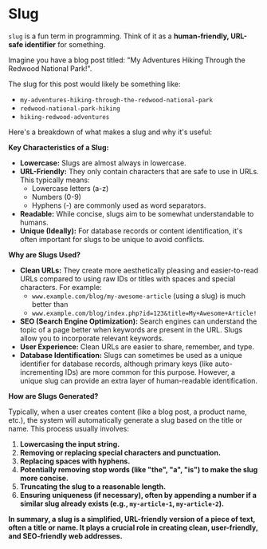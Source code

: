# Slug

`slug` is a fun term in programming. Think of it as a **human-friendly, URL-safe identifier** for something.

Imagine you have a blog post titled: "My Adventures Hiking Through the Redwood National Park!".

The slug for this post would likely be something like:

* `my-adventures-hiking-through-the-redwood-national-park`
* `redwood-national-park-hiking`
* `hiking-redwood-adventures`

Here's a breakdown of what makes a slug and why it's useful:

**Key Characteristics of a Slug:**

* **Lowercase:** Slugs are almost always in lowercase.
* **URL-Friendly:** They only contain characters that are safe to use in URLs. This typically means:
    * Lowercase letters (a-z)
    * Numbers (0-9)
    * Hyphens (-) are commonly used as word separators.
* **Readable:** While concise, slugs aim to be somewhat understandable to humans.
* **Unique (Ideally):** For database records or content identification, it's often important for slugs to be unique to avoid conflicts.

**Why are Slugs Used?**

* **Clean URLs:** They create more aesthetically pleasing and easier-to-read URLs compared to using raw IDs or titles with spaces and special characters. For example:
    * `www.example.com/blog/my-awesome-article` (using a slug) is much better than
    * `www.example.com/blog/index.php?id=123&title=My+Awesome+Article!`
* **SEO (Search Engine Optimization):** Search engines can understand the topic of a page better when keywords are present in the URL. Slugs allow you to incorporate relevant keywords.
* **User Experience:** Clean URLs are easier to share, remember, and type.
* **Database Identification:** Slugs can sometimes be used as a unique identifier for database records, although primary keys (like auto-incrementing IDs) are more common for this purpose. However, a unique slug can provide an extra layer of human-readable identification.

**How are Slugs Generated?**

Typically, when a user creates content (like a blog post, a product name, etc.), the system will automatically generate a slug based on the title or name. This process usually involves:

1.  **Lowercasing the input string.**
2.  **Removing or replacing special characters and punctuation.**
3.  **Replacing spaces with hyphens.**
4.  **Potentially removing stop words (like "the", "a", "is") to make the slug more concise.**
5.  **Truncating the slug to a reasonable length.**
6.  **Ensuring uniqueness (if necessary), often by appending a number if a similar slug already exists (e.g., `my-article-1`, `my-article-2`).**

**In summary, a slug is a simplified, URL-friendly version of a piece of text, often a title or name. It plays a crucial role in creating clean, user-friendly, and SEO-friendly web addresses.**